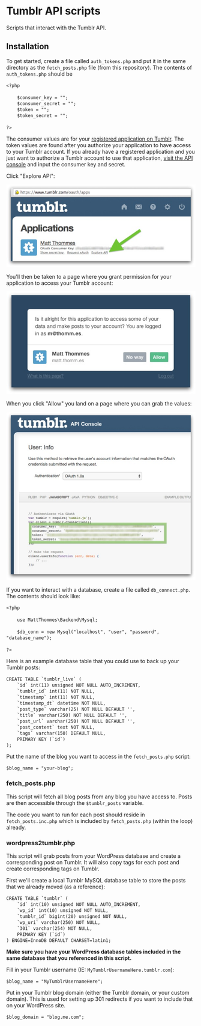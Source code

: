 Tumblr API scripts
==========

Scripts that interact with the Tumblr API.

## Installation

To get started, create a file called `auth_tokens.php` and put it in the same directory as the `fetch_posts.php` file (from this repository). The contents of `auth_tokens.php` should be

	<?php

		$consumer_key = "";
		$consumer_secret = "";
		$token = "";
		$token_secret = "";

	?>

The consumer values are for your [registered application on Tumblr](https://www.tumblr.com/oauth/apps). The token values are found after you authorize your application to have access to your Tumblr account. If you already have a registered application and you just want to authorize a Tumblr account to use that application, [visit the API console](https://api.tumblr.com/console) and input the consumer key and secret.

Click "Explore API":

![Screenshot of Tumblr apps page](1.jpg)

You'll then be taken to a page where you grant permission for your application to access your Tumblr account:

![Screenshot of Tumblr OAuth page](2.jpg)

When you click "Allow" you land on a page where you can grab the values:

![Screenshot of Tumblr access keys](3.jpg)

If you want to interact with a database, create a file called `db_connect.php`. The contents should look like:

	<?php

		use MattThommes\Backend\Mysql;

		$db_conn = new Mysql("localhost", "user", "password", "database_name");

	?>

Here is an example database table that you could use to back up your Tumblr posts:

	CREATE TABLE `tumblr_live` (
		`id` int(11) unsigned NOT NULL AUTO_INCREMENT,
		`tumblr_id` int(11) NOT NULL,
		`timestamp` int(11) NOT NULL,
		`timestamp_dt` datetime NOT NULL,
		`post_type` varchar(25) NOT NULL DEFAULT '',
		`title` varchar(250) NOT NULL DEFAULT '',
		`post_url` varchar(250) NOT NULL DEFAULT '',
		`post_content` text NOT NULL,
		`tags` varchar(150) DEFAULT NULL,
		PRIMARY KEY (`id`)
	);

Put the name of the blog you want to access in the `fetch_posts.php` script:

	$blog_name = "your-blog";

### fetch_posts.php

This script will fetch all blog posts from any blog you have access to. Posts are then accessible through the `$tumblr_posts` variable.

The code you want to run for each post should reside in `fetch_posts.inc.php` which is included by `fetch_posts.php` (within the loop) already.

### wordpress2tumblr.php

This script will grab posts from your WordPress database and create a corresponding post on Tumblr. It will also copy tags for each post and create corresponding tags on Tumblr.

First we'll create a local Tumblr MySQL database table to store the posts that we already moved (as a reference):

	CREATE TABLE `tumblr` (
		`id` int(10) unsigned NOT NULL AUTO_INCREMENT,
		`wp_id` int(10) unsigned NOT NULL,
		`tumblr_id` bigint(20) unsigned NOT NULL,
		`wp_uri` varchar(250) NOT NULL,
		`301` varchar(254) NOT NULL,
		PRIMARY KEY (`id`)
	) ENGINE=InnoDB DEFAULT CHARSET=latin1;

**Make sure you have your WordPress database tables included in the same database that you referenced in this script.**

Fill in your Tumblr username (IE: `MyTumblrUsernameHere.tumblr.com`):

	$blog_name = "MyTumblrUsernameHere";

Put in your Tumblr blog domain (either the Tumblr domain, or your custom domain). This is used for setting up 301 redirects if you want to include that on your WordPress site.

	$blog_domain = "blog.me.com";